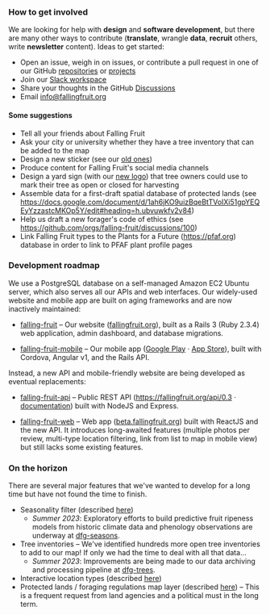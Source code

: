 ### How to get involved

We are looking for help with **design** and **software development**, but there are many other ways to contribute (**translate**, wrangle **data**, **recruit** others, write **newsletter** content). Ideas to get started:

  - Open an issue, weigh in on issues, or contribute a pull request in one of our GitHub [repositories](https://github.com/orgs/falling-fruit/repositories) or [projects](https://github.com/orgs/falling-fruit/projects)
  - Join our [Slack workspace](https://join.slack.com/t/fallingfruit/shared_invite/zt-1oh1paonq-XJ7dBHPapv6uuBTc93~4UA)
  - Share your thoughts in the GitHub [Discussions](https://github.com/orgs/falling-fruit/discussions)
  - Email info@fallingfruit.org

#### Some suggestions

  - Tell all your friends about Falling Fruit
  - Ask your city or university whether they have a tree inventory that can be added to the map
  - Design a new sticker (see our [old ones](https://drive.google.com/drive/u/0/folders/18fKEHaOFF8cJrK0H0fNMK2iQzX9XfV0g))
  - Produce content for Falling Fruit's social media channels
  - Design a yard sign (with our [new logo](https://drive.google.com/drive/u/0/folders/18fKEHaOFF8cJrK0H0fNMK2iQzX9XfV0g)) that tree owners could use to mark their tree as open or closed for harvesting
  - Assemble data for a first-draft spatial database of protected lands (see https://docs.google.com/document/d/1ah6jKO9uizBqeBtTVoIXi51gpYEQEyYzzastcMKOp5Y/edit#heading=h.ubvuwkfv2v84)
  - Help us draft a new forager's code of ethics (see https://github.com/orgs/falling-fruit/discussions/100)
  - Link Falling Fruit types to the Plants for a Future (https://pfaf.org) database in order to link to PFAF plant profile pages

### Development roadmap

We use a PostgreSQL database on a self-managed Amazon EC2 Ubuntu server, which also serves all our APIs and web interfaces. Our widely-used website and mobile app are built on aging frameworks and are now inactively maintained:

  - [falling-fruit](https://github.com/falling-fruit/falling-fruit) – Our website ([fallingfruit.org](https://fallingfruit.org)), built as a Rails 3 (Ruby 2.3.4) web application, admin dashboard, and database migrations.

  - [falling-fruit-mobile](https://github.com/falling-fruit/falling-fruit-mobile) – Our mobile app ([Google Play](https://play.google.com/store/apps/details?id=uh.fallingfruit.app) · [App Store](https://apps.apple.com/us/app/falling-fruit/id380859409)), built with Cordova, Angular v1, and the Rails API.

Instead, a new API and mobile-friendly website are being developed as eventual replacements:

  - [falling-fruit-api](https://github.com/falling-fruit/falling-fruit-api) – Public REST API (https://fallingfruit.org/api/0.3 · [documentation](https://petstore.swagger.io/?url=https://raw.githubusercontent.com/falling-fruit/falling-fruit-api/main/docs/openapi.yml)) built with NodeJS and Express.

  - [falling-fruit-web](https://github.com/falling-fruit/falling-fruit-web) – Web app ([beta.fallingfruit.org](https://beta.fallingfruit.org)) built with ReactJS and the new API. It introduces long-awaited features (multiple photos per review, multi-type location filtering, link from list to map in mobile view) but still lacks some existing features.


### On the horizon

There are several major features that we've wanted to develop for a long time but have not found the time to finish.

  - Seasonality filter (described [here](https://docs.google.com/document/d/1ah6jKO9uizBqeBtTVoIXi51gpYEQEyYzzastcMKOp5Y/edit#heading=h.1hnrl61rsxes))
    - *Summer 2023*: Exploratory efforts to build predictive fruit ripeness models from historic climate data and phenology observations are underway at [dfg-seasons](https://github.com/falling-fruit/dfg-seasons).
  - Tree inventories – We've identified hundreds more open tree inventories to add to our map! If only we had the time to deal with all that data...
    - *Summer 2023*: Improvements are being made to our data archiving and processing pipeline at [dfg-trees](https://github.com/falling-fruit/dfg-trees).
  - Interactive location types (described [here](https://docs.google.com/document/d/1ah6jKO9uizBqeBtTVoIXi51gpYEQEyYzzastcMKOp5Y/edit#heading=h.cbt21puyoh05))
  - Protected lands / foraging regulations map layer (described [here](https://docs.google.com/document/d/1ah6jKO9uizBqeBtTVoIXi51gpYEQEyYzzastcMKOp5Y/edit#heading=h.ubvuwkfv2v84)) – This is a frequent request from land agencies and a political must in the long term.
  
